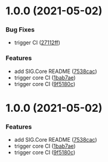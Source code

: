# 1.0.0 (2021-05-02)


### Bug Fixes

* trigger CI ([27112ff](https://github.com/FreshlyBrewedCode/SIG/commit/27112ff20c6635a533b3381c7117e7431586b8d9))


### Features

* add SIG.Core README ([7538cac](https://github.com/FreshlyBrewedCode/SIG/commit/7538cac51cc90b56481d6a4df249fd9d5047fc80))
* trigger core CI ([1bab7ae](https://github.com/FreshlyBrewedCode/SIG/commit/1bab7ae9c19a3f59ff36238b83980c6fdb900906))
* trigger core CI ([9f5180c](https://github.com/FreshlyBrewedCode/SIG/commit/9f5180cd82a64f77e4baafa33a65e718eabc2f86))

# 1.0.0 (2021-05-02)


### Features

* add SIG.Core README ([7538cac](https://github.com/FreshlyBrewedCode/SIG/commit/7538cac51cc90b56481d6a4df249fd9d5047fc80))
* trigger core CI ([1bab7ae](https://github.com/FreshlyBrewedCode/SIG/commit/1bab7ae9c19a3f59ff36238b83980c6fdb900906))
* trigger core CI ([9f5180c](https://github.com/FreshlyBrewedCode/SIG/commit/9f5180cd82a64f77e4baafa33a65e718eabc2f86))
